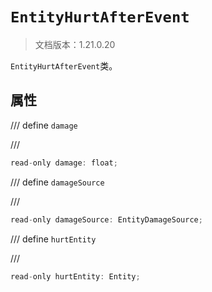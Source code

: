 # `EntityHurtAfterEvent`

> 文档版本：1.21.0.20

`EntityHurtAfterEvent`类。

## 属性

/// define
`damage`


///

```js
read-only damage: float;
```


/// define
`damageSource`


///

```js
read-only damageSource: EntityDamageSource;
```


/// define
`hurtEntity`


///

```js
read-only hurtEntity: Entity;
```

